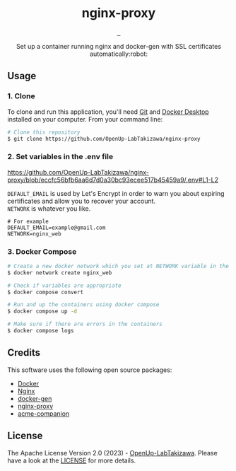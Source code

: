 <h1 align="center">nginx-proxy</h1>

<p align="center">
  <a aria-label="docker" href="https://www.docker.com/">
    <img alt="" src="https://img.shields.io/badge/-docker-2496ED.svg?logo=docker&style=for-the-badge&labelColor=000000">
  </a>
  <a aria-label="nginx" href="https://nginx.org/">
    <img alt="" src="https://img.shields.io/badge/-nginx-009639.svg?logo=nginx&style=for-the-badge&labelColor=000000">
  </a>
  <a aria-label="License" href="https://github.com/OpenUp-LabTakizawa/nginx-proxy/blob/main/LICENSE">
    <img alt="" src="https://img.shields.io/github/license/OpenUp-LabTakizawa/nginx-proxy?style=for-the-badge&labelColor=000000">
  </a>
</p>

<p align="center">
  Set up a container running nginx and docker-gen with SSL certificates automatically:robot:
</p>

## Usage

### 1. Clone
To clone and run this application, you'll need [Git](https://git-scm.com) and [Docker Desktop](https://www.docker.com/products/docker-desktop/) installed on your computer. From your command line:

```bash
# Clone this repository
$ git clone https://github.com/OpenUp-LabTakizawa/nginx-proxy
```

### 2. Set variables in the .env file
https://github.com/OpenUp-LabTakizawa/nginx-proxy/blob/eccfc56bfb6aa6d7d0a30bc93ecee517b45459a9/.env#L1-L2

`DEFAULT_EMAIL` is used by Let's Encrypt in order to warn you about expiring certificates and allow you to recover your account.  
`NETWORK` is whatever you like.

```
# For example
DEFAULT_EMAIL=example@gmail.com
NETWORK=nginx_web
```
### 3. Docker Compose
```bash
# Create a new docker network which you set at NETWORK variable in the .env file
$ docker network create nginx_web

# Check if variables are appropriate
$ docker compose convert

# Run and up the containers using docker compose
$ docker compose up -d

# Make sure if there are errors in the containers
$ docker compose logs
```

## Credits

This software uses the following open source packages:

- [Docker](https://www.docker.com/)
- [Nginx](https://nginx.org/)
- [docker-gen](https://github.com/nginx-proxy/docker-gen)
- [nginx-proxy](https://github.com/nginx-proxy/nginx-proxy)
- [acme-companion](https://github.com/nginx-proxy/acme-companion)

## License

The Apache License Version 2.0 (2023) - [OpenUp-LabTakizawa](https://github.com/OpenUp-LabTakizawa).
Please have a look at the [LICENSE](https://github.com/OpenUp-LabTakizawa/nginx-proxy/blob/main/LICENSE) for more details.
